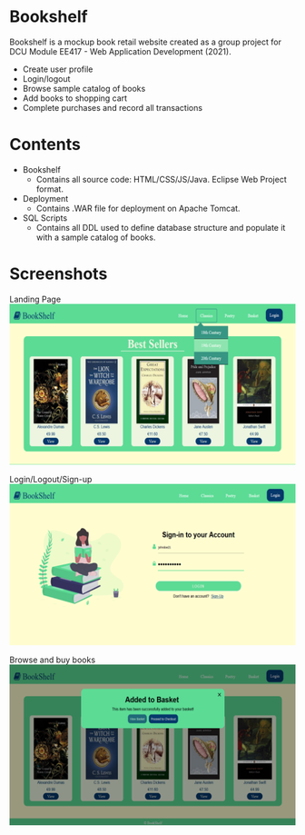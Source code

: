 # Bookshelf

Bookshelf is a mockup book retail website created as a group project for DCU Module EE417 - Web Application Development (2021).
* Create user profile
* Login/logout
* Browse sample catalog of books
* Add books to shopping cart
* Complete purchases and record all transactions

# Contents
* Bookshelf
    * Contains all source code: HTML/CSS/JS/Java. Eclipse Web Project format.
* Deployment 
    * Contains .WAR file for deployment on Apache Tomcat.
* SQL Scripts
    * Contains all DDL used to define database structure and populate it with a sample catalog of books.

# Screenshots
Landing Page
![alt text](Screenshots/index.png?raw=true)
  
Login/Logout/Sign-up
![alt text](Screenshots/login.png?raw=true)
  
Browse and buy books
![alt text](Screenshots/popup2.png?raw=true)
